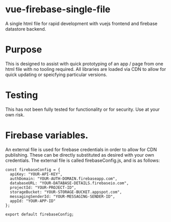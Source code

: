 # vue-firebase-single-file
A single html file for rapid development with vuejs frontend and firebase datastore backend.

# Purpose
This is designed to assist with quick prototyping of an app / page from one html file with no tooling required.  All libraries are loaded via CDN to allow for quick updating or speicfying particular versions.

# Testing
This has not been fully tested for functionality or for security.  Use at your own risk.

# Firebase variables.
An external file is used for firebase credentials in order to allow for CDN publishing.  These can be directly substituted as desired with your own credentials.
The external file is called firebaseConfig.js, and is as follows:
```
const firebaseConfig = {
  apiKey: "YOUR-API-KEY",
  authDomain: "YOUR-AUTH-DOMAIN.firebaseapp.com",
  databaseURL: "YOUR-DATABASE-DETAILS.firebaseio.com",
  projectId: "YOUR-PROJECT-ID",
  storageBucket: "YOUR-STORAGE-BUCKET.appspot.com",
  messagingSenderId: "YOUR-MESSAGING-SENDER-ID",
  appId: "YOUR-APP-ID"
};

export default firebaseConfig;
```
